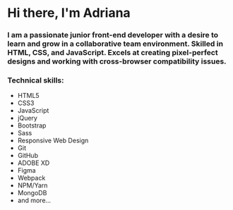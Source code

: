 # Hi there, I'm Adriana

### I am a passionate junior front-end developer with a desire to learn and grow in a collaborative team environment. Skilled in HTML, CSS, and JavaScript. Excels at creating pixel-perfect designs and working with cross-browser compatibility issues.

### Technical skills:
- HTML5
- CSS3
- JavaScript
- jQuery
- Bootstrap
- Sass
- Responsive Web Design
- Git
- GitHub
- ADOBE XD
- Figma
- Webpack
- NPM/Yarn
- MongoDB
- and more...
